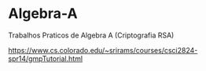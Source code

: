 # Algebra-A
Trabalhos Praticos de Algebra A (Criptografia RSA)

https://www.cs.colorado.edu/~srirams/courses/csci2824-spr14/gmpTutorial.html
